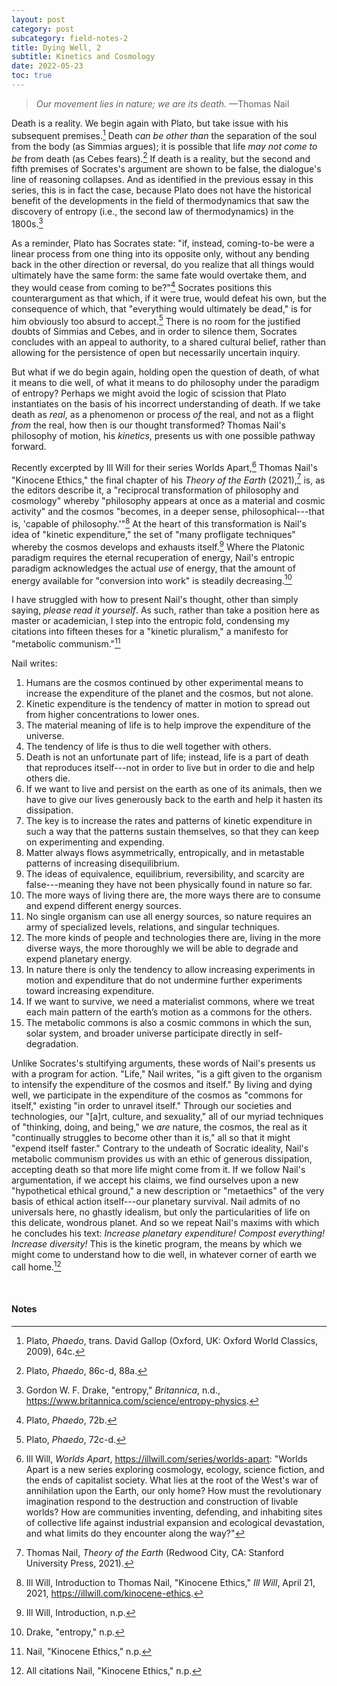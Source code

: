 ```yaml
---
layout: post
category: post
subcategory: field-notes-2
title: Dying Well, 2
subtitle: Kinetics and Cosmology
date: 2022-05-23
toc: true
---
```


> *Our movement lies in nature; we are its death.* —Thomas Nail

Death is a reality. We begin again with Plato, but take issue with his subsequent premises.[^1] Death *can be other than* the separation of the soul from the body (as Simmias argues); it is possible that life *may not come to be* from death (as Cebes fears).[^2] If death is a reality, but the second and fifth premises of Socrates's argument are shown to be false, the dialogue's line of reasoning collapses. And as identified in the previous essay in this series, this is in fact the case, because Plato does not have the historical benefit of the developments in the field of thermodynamics that saw the discovery of entropy (i.e., the second law of thermodynamics) in the 1800s.[^3]

As a reminder, Plato has Socrates state: "if, instead, coming-to-be were a linear process from one thing into its opposite only, without any bending back in the other direction or reversal, do you realize that all things would ultimately have the same form: the same fate would overtake them, and they would cease from coming to be?"[^4] Socrates positions this counterargument as that which, if it were true, would defeat his own, but the consequence of which, that "everything would ultimately be dead," is for him obviously too absurd to accept.[^5] There is no room for the justified doubts of Simmias and Cebes, and in order to silence them, Socrates concludes with an appeal to authority, to a shared cultural belief, rather than allowing for the persistence of open but necessarily uncertain inquiry.

But what if we do begin again, holding open the question of death, of what it means to die well, of what it means to do philosophy under the paradigm of entropy? Perhaps we might avoid the logic of scission that Plato instantiates on the basis of his incorrect understanding of death. If we take death as *real*, as a phenomenon or process *of* the real, and not as a flight *from* the real, how then is our thought transformed? Thomas Nail's philosophy of motion, his *kinetics*, presents us with one possible pathway forward.

Recently excerpted by Ill Will for their series Worlds Apart,[^6] Thomas Nail's "Kinocene Ethics," the final chapter of his *Theory of the Earth* (2021),[^7] is, as the editors describe it, a "reciprocal transformation of philosophy and cosmology" whereby "philosophy appears at once as a material and cosmic activity" and the cosmos "becomes, in a deeper sense, philosophical---that is, 'capable of philosophy.'"[^8] At the heart of this transformation is Nail's idea of "kinetic expenditure," the set of "many profligate techniques" whereby the cosmos develops and exhausts itself.[^9] Where the Platonic paradigm requires the eternal recuperation of energy, Nail's entropic paradigm acknowledges the actual *use* of energy, that the amount of energy available for "conversion into work" is steadily decreasing.[^10]

I have struggled with how to present Nail's thought, other than simply saying, *please read it yourself*. As such, rather than take a position here as master or academician, I step into the entropic fold, condensing my citations into fifteen theses for a "kinetic pluralism," a manifesto for "metabolic communism."[^11]

Nail writes:

1. Humans are the cosmos continued by other experimental means to increase the expenditure of the planet and the cosmos, but not alone.
2. Kinetic expenditure is the tendency of matter in motion to spread out from higher concentrations to lower ones.
3. The material meaning of life is to help improve the expenditure of the universe.
4. The tendency of life is thus to die well together with others.
5. Death is not an unfortunate part of life; instead, life is a part of death that reproduces itself---not in order to live but in order to die and help others die.
6. If we want to live and persist on the earth as one of its animals, then we have to give our lives generously back to the earth and help it hasten its dissipation.
7. The key is to increase the rates and patterns of kinetic expenditure in such a way that the patterns sustain themselves, so that they can keep on experimenting and expending.
8. Matter always flows asymmetrically, entropically, and in metastable patterns of increasing disequilibrium.
9. The ideas of equivalence, equilibrium, reversibility, and scarcity are false---meaning they have not been physically found in nature so far.
10. The more ways of living there are, the more ways there are to consume and expend different energy sources.
11. No single organism can use all energy sources, so nature requires an army of specialized levels, relations, and singular techniques.
12. The more kinds of people and technologies there are, living in the more diverse ways, the more thoroughly we will be able to degrade and expend planetary energy.
13. In nature there is only the tendency to allow increasing experiments in motion and expenditure that do not undermine further experiments toward increasing expenditure.
14. If we want to survive, we need a materialist commons, where we treat each main pattern of the earth’s motion as a commons for the others.
15. The metabolic commons is also a cosmic commons in which the sun, solar system, and broader universe participate directly in self-degradation.

Unlike Socrates's stultifying arguments, these words of Nail's presents us with a program for action. "Life," Nail writes, "is a gift given to the organism to intensify the expenditure of the cosmos and itself." By living and dying well, we participate in the expenditure of the cosmos as "commons for itself," existing "in order to unravel itself." Through our societies and technologies, our "[a]rt, culture, and sexuality," all of our myriad techniques of "thinking, doing, and being," we *are* nature, the cosmos, the real as it "continually struggles to become other than it is," all so that it might "expend itself faster." Contrary to the undeath of Socratic ideality, Nail's metabolic communism provides us with an ethic of generous dissipation, accepting death so that more life might come from it. If we follow Nail's argumentation, if we accept his claims, we find ourselves upon a new "hypothetical ethical ground," a new description or "metaethics" of the very basis of ethical action itself---our planetary survival. Nail admits of no universals here, no ghastly idealism, but only the particularities of life on this delicate, wondrous planet. And so we repeat Nail's maxims with which he concludes his text: *Increase planetary expenditure! Compost everything! Increase diversity!* This is the kinetic program, the means by which we might come to understand how to die well, in whatever corner of earth we call home.[^12]

<br>

#### Notes

[^1]: Plato, *Phaedo*, trans. David Gallop (Oxford, UK: Oxford World Classics, 2009), 64c.
[^2]: Plato, *Phaedo*, 86c-d, 88a.
[^3]: Gordon W. F. Drake, "entropy," *Britannica*, n.d., <https://www.britannica.com/science/entropy-physics>.
[^4]: Plato, *Phaedo*, 72b.
[^5]: Plato, *Phaedo*, 72c-d.
[^6]: Ill Will, *Worlds Apart*, <https://illwill.com/series/worlds-apart>: "Worlds Apart is a new series exploring cosmology, ecology, science fiction, and the ends of capitalist society. What lies at the root of the West's war of annihilation upon the Earth, our only home? How must the revolutionary imagination respond to the destruction and construction of livable worlds? How are communities inventing, defending, and inhabiting sites of collective life against industrial expansion and ecological devastation, and what limits do they encounter along the way?"
[^7]: Thomas Nail, *Theory of the Earth* (Redwood City, CA: Stanford University Press, 2021).
[^8]: Ill Will, Introduction to Thomas Nail, "Kinocene Ethics," *Ill Will*, April 21, 2021, <https://illwill.com/kinocene-ethics>.
[^9]: Ill Will, Introduction, n.p.
[^10]: Drake, "entropy," n.p.
[^11]: Nail, "Kinocene Ethics," n.p.
[^12]: All citations Nail, "Kinocene Ethics," n.p.
